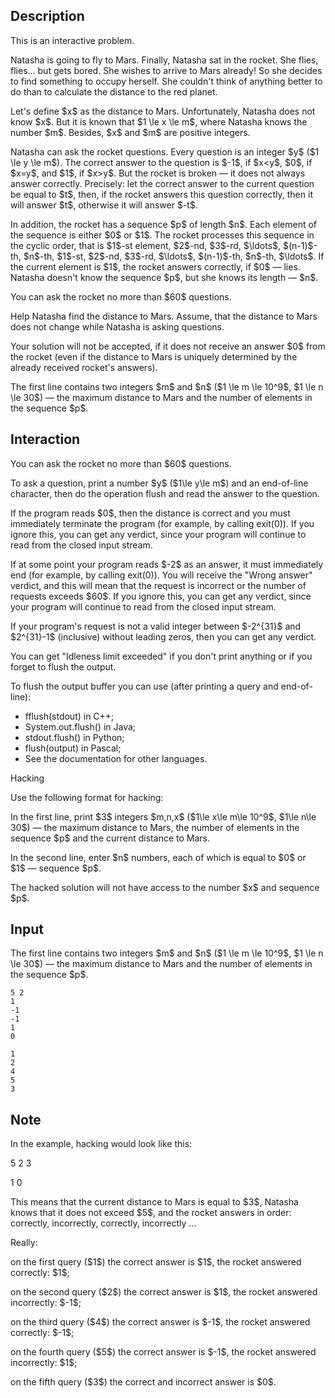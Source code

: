 ## Description

<div><p><span class="tex-font-style-bf">This is an interactive problem.</span></p><p>Natasha is going to fly to Mars. Finally, Natasha sat in the rocket. She flies, flies... but gets bored. She wishes to arrive to Mars already! So she decides to find something to occupy herself. She couldn't think of anything better to do than to calculate the distance to the red planet.</p><p>Let's define $x$ as the distance to Mars. Unfortunately, Natasha does not know $x$. But it is known that $1 \le x \le m$, where Natasha knows the number $m$. Besides, $x$ and $m$ are positive integers.</p><p>Natasha can ask the rocket questions. Every question is an integer $y$ ($1 \le y \le m$). The correct answer to the question is $-1$, if $x&lt;y$, $0$, if $x=y$, and $1$, if $x&gt;y$. But the rocket is broken&nbsp;— it does not always answer correctly. Precisely: let the correct answer to the current question be equal to $t$, then, if the rocket answers this question correctly, then it will answer $t$, otherwise it will answer $-t$.</p><p>In addition, the rocket has a sequence $p$ of length $n$. Each element of the sequence is either $0$ or $1$. The rocket processes this sequence in the cyclic order, that is $1$-st element, $2$-nd, $3$-rd, $\ldots$, $(n-1)$-th, $n$-th, $1$-st, $2$-nd, $3$-rd, $\ldots$, $(n-1)$-th, $n$-th, $\ldots$. If the current element is $1$, the rocket answers correctly, if $0$&nbsp;— lies. Natasha doesn't know the sequence $p$, but she knows its length&nbsp;— $n$.</p><p>You can ask the rocket no more than $60$ questions.</p><p>Help Natasha find the distance to Mars. Assume, that the distance to Mars does not change while Natasha is asking questions.</p><p>Your solution will not be accepted, if it does not receive an answer $0$ from the rocket (even if the distance to Mars is uniquely determined by the already received rocket's answers).</p></div><div class="input-specification"><p>The first line contains two integers $m$ and $n$ ($1 \le m \le 10^9$, $1 \le n \le 30$)&nbsp;— the maximum distance to Mars and the number of elements in the sequence $p$.</p></div><div><h2>Interaction</h2><p>You can ask the rocket no more than $60$ questions.</p><p>To ask a question, print a number $y$ ($1\le y\le m$) and an end-of-line character, then do the operation <span class="tex-font-style-tt">flush</span> and read the answer to the question.</p><p>If the program reads $0$, then the distance is correct and you must immediately terminate the program (for example, by calling <span class="tex-font-style-tt">exit(0)</span>). If you ignore this, you can get any verdict, since your program will continue to read from the closed input stream.</p><p>If at some point your program reads $-2$ as an answer, it must immediately end (for example, by calling <span class="tex-font-style-tt">exit(0)</span>). You will receive the "Wrong answer" verdict, and this will mean that the request is incorrect or the number of requests exceeds $60$. If you ignore this, you can get any verdict, since your program will continue to read from the closed input stream.</p><p>If your program's request is not a valid integer between $-2^{31}$ and $2^{31}-1$ (inclusive) without leading zeros, then you can get any verdict.</p><p>You can get "Idleness limit exceeded" if you don't print anything or if you forget to flush the output.</p><p>To flush the output buffer you can use (after printing a query and end-of-line):</p><ul><li> <span class="tex-font-style-tt">fflush(stdout)</span> in C++;</li><li> <span class="tex-font-style-tt">System.out.flush()</span> in Java;</li><li> <span class="tex-font-style-tt">stdout.flush()</span> in Python;</li><li> <span class="tex-font-style-tt">flush(output)</span> in Pascal;</li><li> See the documentation for other languages.</li></ul><p><span class="tex-font-style-bf">Hacking</span></p><p>Use the following format for hacking:</p><p>In the first line, print $3$ integers $m,n,x$ ($1\le x\le m\le 10^9$, $1\le n\le 30$)&nbsp;— the maximum distance to Mars, the number of elements in the sequence $p$ and the current distance to Mars.</p><p>In the second line, enter $n$ numbers, each of which is equal to $0$ or $1$&nbsp;— sequence $p$.</p><p>The hacked solution will not have access to the number $x$ and sequence $p$.</p></div>

## Input

<p>The first line contains two integers $m$ and $n$ ($1 \le m \le 10^9$, $1 \le n \le 30$)&nbsp;— the maximum distance to Mars and the number of elements in the sequence $p$.</p>





```input1
5 2
1
-1
-1
1
0

```




```output1
1
2
4
5
3

```



## Note

<p>In the example, hacking would look like this:</p><p><span class="tex-font-style-tt">5 2 3</span></p><p><span class="tex-font-style-tt">1 0</span></p><p>This means that the current distance to Mars is equal to $3$, Natasha knows that it does not exceed $5$, and the rocket answers in order: correctly, incorrectly, correctly, incorrectly ...</p><p>Really:</p><p>on the first query ($1$) the correct answer is $1$, the rocket answered correctly: $1$;</p><p>on the second query ($2$) the correct answer is $1$, the rocket answered incorrectly: $-1$;</p><p>on the third query ($4$) the correct answer is $-1$, the rocket answered correctly: $-1$;</p><p>on the fourth query ($5$) the correct answer is $-1$, the rocket answered incorrectly: $1$;</p><p>on the fifth query ($3$) the correct and incorrect answer is $0$.</p>
